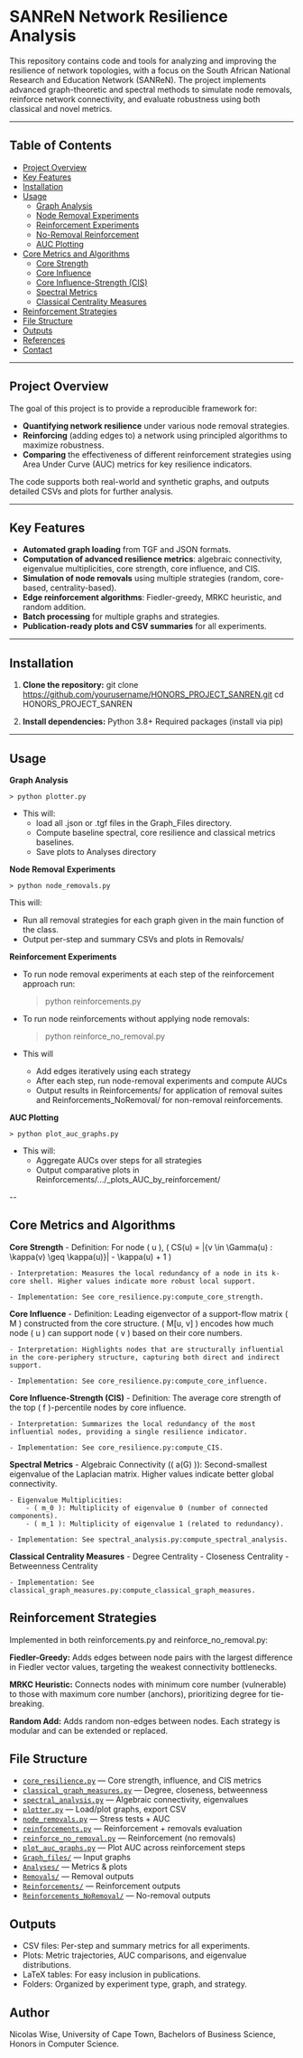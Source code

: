 # SANReN Network Resilience Analysis

This repository contains code and tools for analyzing and improving the resilience of network topologies, with a focus on the South African National Research and Education Network (SANReN). The project implements advanced graph-theoretic and spectral methods to simulate node removals, reinforce network connectivity, and evaluate robustness using both classical and novel metrics.

---

## Table of Contents

- [Project Overview](#project-overview)
- [Key Features](#key-features)
- [Installation](#installation)
- [Usage](#usage)
  - [Graph Analysis](#graph-analysis)
  - [Node Removal Experiments](#node-removal-experiments)
  - [Reinforcement Experiments](#reinforcement-experiments)
  - [No-Removal Reinforcement](#no-removal-reinforcement)
  - [AUC Plotting](#auc-plotting)
- [Core Metrics and Algorithms](#core-metrics-and-algorithms)
  - [Core Strength](#core-strength)
  - [Core Influence](#core-influence)
  - [Core Influence-Strength (CIS)](#core-influence-strength-cis)
  - [Spectral Metrics](#spectral-metrics)
  - [Classical Centrality Measures](#classical-centrality-measures)
- [Reinforcement Strategies](#reinforcement-strategies)
- [File Structure](#file-structure)
- [Outputs](#outputs)
- [References](#references)
- [Contact](#contact)

---

## Project Overview

The goal of this project is to provide a reproducible framework for:
- **Quantifying network resilience** under various node removal strategies.
- **Reinforcing** (adding edges to) a network using principled algorithms to maximize robustness.
- **Comparing** the effectiveness of different reinforcement strategies using Area Under Curve (AUC) metrics for key resilience indicators.

The code supports both real-world and synthetic graphs, and outputs detailed CSVs and plots for further analysis.

---

## Key Features

- **Automated graph loading** from TGF and JSON formats.
- **Computation of advanced resilience metrics**: algebraic connectivity, eigenvalue multiplicities, core strength, core influence, and CIS.
- **Simulation of node removals** using multiple strategies (random, core-based, centrality-based).
- **Edge reinforcement algorithms**: Fiedler-greedy, MRKC heuristic, and random addition.
- **Batch processing** for multiple graphs and strategies.
- **Publication-ready plots and CSV summaries** for all experiments.

---

## Installation

1. **Clone the repository:**
   git clone https://github.com/yourusername/HONORS_PROJECT_SANREN.git
   cd HONORS_PROJECT_SANREN

2. **Install dependencies:**
    Python 3.8+
    Required packages (install via pip)

---

## Usage

**Graph Analysis**

    > python plotter.py   

 - This will:
    - load all .json or .tgf files in the Graph_Files directory.
    - Compute baseline spectral, core resilience and classical metrics baselines.
    - Save plots to Analyses directory

**Node Removal Experiments**

    > python node_removals.py

 This will:
 - Run all removal strategies for each graph given in the main function of the class.
 - Output per-step and summary CSVs and plots in Removals/

**Reinforcement Experiments**
 - To run node removal experiments at each step of the reinforcement approach run: 

    > python reinforcements.py 

 - To run node reinforcements without applying node removals:
    
    > python reinforce_no_removal.py

 - This will 
    - Add edges iteratively using each strategy 
    - After each step, run node-removal experiments and compute AUCs
    - Output results in Reinforcements/ for application of removal suites and Reinforcements_NoRemoval/ for non-removal reinforcements.

**AUC Plotting**

    > python plot_auc_graphs.py

 - This will:
    - Aggregate AUCs over steps for all strategies
    - Output comparative plots in Reinforcements/.../_plots_AUC_by_reinforcement/

--

## Core Metrics and Algorithms

**Core Strength**
    - Definition: For node ( u ), ( CS(u) = |{v \in \Gamma(u) : \kappa(v) \geq \kappa(u)}| - \kappa(u) + 1 )
    
    - Interpretation: Measures the local redundancy of a node in its k-core shell. Higher values indicate more robust local support.
    
    - Implementation: See core_resilience.py:compute_core_strength.

**Core Influence**
    - Definition: Leading eigenvector of a support-flow matrix ( M ) constructed from the core structure. ( M[u, v] ) encodes how much node ( u ) can support node ( v ) based on their core numbers.

    - Interpretation: Highlights nodes that are structurally influential in the core-periphery structure, capturing both direct and indirect support.
    
    - Implementation: See core_resilience.py:compute_core_influence.

**Core Influence-Strength (CIS)**
    - Definition: The average core strength of the top ( f )-percentile nodes by core influence.

    - Interpretation: Summarizes the local redundancy of the most influential nodes, providing a single resilience indicator.

    - Implementation: See core_resilience.py:compute_CIS.

**Spectral Metrics**
    - Algebraic Connectivity (( a(G) )): Second-smallest eigenvalue of the Laplacian matrix. Higher values indicate better global connectivity.

    - Eigenvalue Multiplicities:
        - ( m_0 ): Multiplicity of eigenvalue 0 (number of connected components).
        - ( m_1 ): Multiplicity of eigenvalue 1 (related to redundancy).
    
    - Implementation: See spectral_analysis.py:compute_spectral_analysis.

**Classical Centrality Measures**
    - Degree Centrality
    - Closeness Centrality
    - Betweenness Centrality

    - Implementation: See classical_graph_measures.py:compute_classical_graph_measures.

## Reinforcement Strategies 

Implemented in both reinforcements.py and reinforce_no_removal.py:

**Fiedler-Greedy:** Adds edges between node pairs with the largest difference in Fiedler vector values, targeting the weakest connectivity bottlenecks.

**MRKC Heuristic:** Connects nodes with minimum core number (vulnerable) to those with maximum core number (anchors), prioritizing degree for tie-breaking.

**Random Add:** Adds random non-edges between nodes.
Each strategy is modular and can be extended or replaced.

## File Structure
- [`core_resilience.py`](./core_resilience.py) — Core strength, influence, and CIS metrics  
- [`classical_graph_measures.py`](./classical_graph_measures.py) — Degree, closeness, betweenness  
- [`spectral_analysis.py`](./spectral_analysis.py) — Algebraic connectivity, eigenvalues  
- [`plotter.py`](./plotter.py) — Load/plot graphs, export CSV  
- [`node_removals.py`](./node_removals.py) — Stress tests + AUC  
- [`reinforcements.py`](./reinforcements.py) — Reinforcement + removals evaluation  
- [`reinforce_no_removal.py`](./reinforce_no_removal.py) — Reinforcement (no removals)  
- [`plot_auc_graphs.py`](./plot_auc_graphs.py) — Plot AUC across reinforcement steps  
- [`Graph_files/`](./Graph_files/) — Input graphs  
- [`Analyses/`](./Analyses/) — Metrics & plots  
- [`Removals/`](./Removals/) — Removal outputs  
- [`Reinforcements/`](./Reinforcements/) — Reinforcement outputs  
- [`Reinforcements_NoRemoval/`](./Reinforcements_NoRemoval/) — No-removal outputs

## Outputs

- CSV files: Per-step and summary metrics for all experiments.
- Plots: Metric trajectories, AUC comparisons, and eigenvalue distributions.
- LaTeX tables: For easy inclusion in publications.
- Folders: Organized by experiment type, graph, and strategy.

## Author

Nicolas Wise,
University of Cape Town, 
Bachelors of Business Science, Honors in Computer Science.